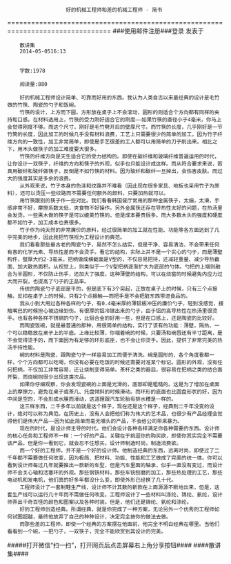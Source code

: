                        好的机械工程师和差的机械工程师 - 简书
================================================================================
###使用邮件注册###登录        发表于


        
        散讲集
        2014-05-0516:13


        字数:1978

        阅读量:880

        好的机械工程师设计简单、可靠而好用的东西。我认为人类自古以来最经典的设计是毛竹做的竹筷、陶瓷的勺子和饭碗。
        竹筷的设计，上方而下圆。方形放在桌子上不会滚动，圆形的则适合个方向都有同样的夹持和口感。在材料选用上，竹筷的受力刚好适合它的刚度——如果竹筷的直径小于4毫米，你马上会觉得刚度不够。而这个尺寸，刚好是毛竹劈开后的壁厚尺寸。而竹筷的长度，几乎刚好是一节竹筒的长度，因此加工的时候几乎没有材料浪费，工艺上只需要很少的简单的加工，因为竹子纤维方向的一致性，加工非常简单，即使是手艺很差的工人都可以用简单的刀子削出来。相比之下，用木头做筷子的加工难度要大很多。
        竹筷的纤维方向是天生适合它的受力结构的。即使在碳纤维和玻璃纤维普遍运用的时代，让你设计一双筷子，纤维的方向和筷子的外观，似乎也只能设计成这样。而从符合要求来说，若真用碳纤和玻纤做筷子，反倒是不如竹筷的材料。因为玻纤和碳纤一旦掉出，会伤害皮肤。而过大的强度其实是多余的浪费。
        从外观来说，竹子本身的色泽和纹路并不难看（因此现在很多家具、地板也采用竹子为原料），还可以烫压一些纹路而不需要任何额外的颜料，只要加热就可以。
        用竹筷跟别的筷子作一些对比。我们看看韩国餐厅常用的那种金属筷子，太细，太滑，手感非常不好，摩擦系数太低，夹食物不好操作。另外金属筷还存在导热性太好的问题，在热汤里会发烫。一些黒木做的筷子是可以媲美竹筷的，但是成本要贵很多。而大多数木头的强度和硬度都不如竹子，加工成本也贵很多。
        竹子作为纯天然的非常廉价的原料，经过很简单的加工就在性能、功能等各方面达到了几乎完美的地步，因此我把竹筷视为工程设计的典范。
        我们看看那些最古老的陶瓷勺子，虽然不怎么结实，但是干净、容易清洁、不会带来任何有害的化学元素、导热性差而不会烫手。看它的结构，实际上并不是一个实心的勺子，而是薄壁构件，壁厚大约2-3毫米，把柄做成横截面是V型的，不仅容易把持，还减轻重量、减少导热截面、加大散热面积。从视觉上，则类似于一个V型把柄逐渐扩大为底部的勺体。勺把的上端则融合为半圆形，不仅防止伤手，还加大了强度。这种薄壁的结构，可以在烧窑的时候避免内应力过大而开裂，也提高了勺子的正品率。
        传统的陶瓷勺子底部是平的，但是底下有3个突起，正放在桌子上的时候，只有三个点接触。反扣在桌子上的时候，只有2个点接触——而把手是不会把脏东西带进食品的。
        我从小到大用过各种各样的勺子，有0.4毫米厚的薄铝板冲压的廉价勺子，轻到没感觉，接触嘴巴的时候担心被边缘划伤。有很厚的铝冷镦出来的勺子，由于铝的高导热性在热汤里很烫手。也有各种各样不锈钢的勺子，比铝合金的好用一些，但是在口感上，还是陶瓷的比较好。
        而陶瓷饭碗，就是最普通的那种，用很简单的结构，实行了该有的功能：薄壁，隔热，一个可以稳稳放在桌子上的平底。上缘比较薄，你端着碗的时候，只要汤和碗唇还有半寸距离，是不会觉得烫手的，而下面因为有足够的环形底座，也不会让你烫手。因此，提供了非常完美的热汤手持性能。
        碗的材料是陶瓷，跟陶瓷勺子一样容易加工而便于清洗。碗是圆形的，各个角度看都一样，个个方向都可以吃喝，你没有必要在吃饭的时候还需要对准某个标记。圆形的外观，没有任何把柄，不仅加工非常容易，还让烧制变得简单。茶杯之类的器皿，很容易在把柄之类的结合面开裂，而烧碗则很少出现这类次品。
        如果你仔细观察，你会发现瓷碗的上面是光滑的，底部却是粗糙的。这是为了增加在桌面上的摩擦力，避免在桌子或茶几、托盘倾斜的时候滑动。而环形的底面也比圆盘形状的好，因为中间是空的，不会形成水膜而滑动，这道理跟汽车轮胎有排水槽是一样的。
        这三样东西，二千多年以前就是这个样子，现在还是这个样子，经典到二千年没变的设计，绝对可以称为典范。在历史上，没有人会把他们称为伟大的艺术品，也很少有产品经理会觉得他们是伟大产品——因为如此简单而毫无噱头的产品，不会给公司带来暴力。
        现在的时代，是设计师主导的时代。他们会设计各种各样满足你各种需要的东西。设计师的核心任务和工程师不一样：一个好的产品，关键在于挑逗你的购买欲，即使你其实完全不需要该产品，但是你一看到它，就会忍不住想买。设计师制造时尚，制造消费欲。
        而一个好的工程师，并不是一个好的设计师。他制造经典的东西，远离时尚，即使过了二千年都不需要做任何改变，因为极简、把材料、功能、性能和工艺做成了完美的统一体。你可以看到设计师每过几年就要推出一款新的车型，但是汽车里面的轴承，似乎一直没有变过，而设计师不会关心轴和活塞环的外观。那些钢铁材料，那些车铣刨磨的加工，那些热处理的工艺，那些电动机和发电机，他们真的好多年都没什么变，即使外形已经换了几十代。
        工程师设计了一套制鞋生产线，设计师不计其数的新款在上面源源不断地出来，但是，这套生产线可以运行几十年而不需做任何改变。工程师设计了一些材料叫涤纶、锦纶、氨纶，设计师弄出千奇百怪的颜色和图案以及各种时装。但是，他们还是锦纶、氨纶和涤纶。
        好的工程师创造经典。所谓经典，就是你完成了一种方案，无论另外一个优秀的工程师如何试图超越，最终他放弃了自己的种种设计，决定完全按你的做法去做。
        而那些差的工程师，即使一个经典的方案摆在他面前，他完全不明白经典在哪里。当他们看看到一个碗，一把勺子，一双筷子，完全不能欣赏到其设计的完美。
#####打开微信“扫一扫”，打开网页后点击屏幕右上角分享按钮####
        ####散讲集####
      